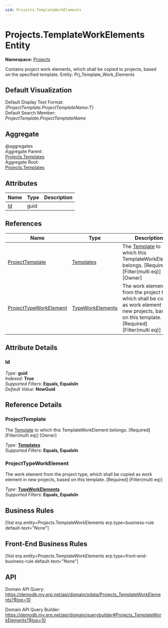 ```yaml
---
uid: Projects.TemplateWorkElements
---
```

# Projects.TemplateWorkElements Entity

**Namespace:** [Projects](Projects.md)  

Contains project work elements, which shall be copied to projects, based on the specified template. Entity: Prj_Template_Work_Elements

## Default Visualization
Default Display Text Format:  
_{ProjectTemplate.ProjectTemplateName:T}_  
Default Search Member:  
_ProjectTemplate.ProjectTemplateName_  

## Aggregate
  @aggregates  
Aggregate Parent:  
[Projects.Templates](Projects.Templates.md)  
Aggregate Root:  
[Projects.Templates](Projects.Templates.md)  

## Attributes

| Name | Type | Description |
| ---- | ---- | --- |
| [Id](Projects.TemplateWorkElements.md#id) | guid |  

## References

| Name | Type | Description |
| ---- | ---- | --- |
| [ProjectTemplate](Projects.TemplateWorkElements.md#projecttemplate) | [Templates](Projects.Templates.md) | The [Template](Projects.Templates.md) to which this TemplateWorkElement belongs. [Required] [Filter(multi eq)] [Owner] |
| [ProjectTypeWorkElement](Projects.TemplateWorkElements.md#projecttypeworkelement) | [TypeWorkElements](Projects.TypeWorkElements.md) | The work element from the project type, which shall be copied as work element in new projects, based on this template. [Required] [Filter(multi eq)] |


## Attribute Details

### Id

_Type_: **guid**  
_Indexed_: **True**  
_Supported Filters_: **Equals, EqualsIn**  
_Default Value_: **NewGuid**  


## Reference Details

### ProjectTemplate

The [Template](Projects.Templates.md) to which this TemplateWorkElement belongs. [Required] [Filter(multi eq)] [Owner]

_Type_: **[Templates](Projects.Templates.md)**  
_Supported Filters_: **Equals, EqualsIn**  

### ProjectTypeWorkElement

The work element from the project type, which shall be copied as work element in new projects, based on this template. [Required] [Filter(multi eq)]

_Type_: **[TypeWorkElements](Projects.TypeWorkElements.md)**  
_Supported Filters_: **Equals, EqualsIn**  



## Business Rules

[!list erp.entity=Projects.TemplateWorkElements erp.type=business-rule default-text="None"]

## Front-End Business Rules

[!list erp.entity=Projects.TemplateWorkElements erp.type=front-end-business-rule default-text="None"]

## API

Domain API Query:
<https://demodb.my.erp.net/api/domain/odata/Projects_TemplateWorkElements?$top=10>

Domain API Query Builder:
<https://demodb.my.erp.net/api/domain/querybuilder#Projects_TemplateWorkElements?$top=10>

